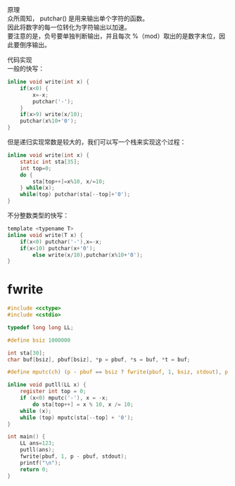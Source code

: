 原理  
众所周知， putchar() 是用来输出单个字符的函数。  
因此将数字的每一位转化为字符输出以加速。  
要注意的是，负号要单独判断输出，并且每次 %（mod）取出的是数字末位，因此要倒序输出。

代码实现  
一般的快写：
```c
inline void write(int x) {
	if(x<0) {
		x=-x;
		putchar('-');
	}
	if(x>9) write(x/10);  
	putchar(x%10+'0'); 
}
```
但是递归实现常数是较大的，我们可以写一个栈来实现这个过程：
```c
inline void write(int x) {
	static int sta[35];
	int top=0;
	do {
		sta[top++]=x%10, x/=10;
	} while(x);
	while(top) putchar(sta[--top]+'0');
}
```
不分整数类型的快写：
```c
template <typename T>
inline void write(T x) {
    if(x<0) putchar('-'),x=-x;
    if(x<10) putchar(x+'0');
        else write(x/10),putchar(x%10+'0');
}
```
# fwrite
```c
#include <cctype>
#include <cstdio>

typedef long long LL;

#define bsiz 1000000

int sta[30];
char buf[bsiz], pbuf[bsiz], *p = pbuf, *s = buf, *t = buf;

#define mputc(ch) (p - pbuf == bsiz ? fwrite(pbuf, 1, bsiz, stdout), p = pbuf, *p++ = ch : *p++ = ch)

inline void putll(LL x) {
    register int top = 0;
    if (x<0) mputc('-'), x = -x;
        do sta[top++] = x % 10, x /= 10;
    while (x);
    while (top) mputc(sta[--top] + '0');
}

int main() {
    LL ans=123;
	putll(ans);
    fwrite(pbuf, 1, p - pbuf, stdout);
    printf("\n");
	return 0;
}
```